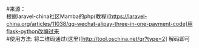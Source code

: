 #来源：  
根据laravel-china社区Mamba的php(教程)[https://laravel-china.org/articles/11038/qq-wechat-alipay-three-in-one-payment-code]用flask-python改编过来  
#使用方法:
将二维码通过(这里)[http://tool.oschina.net/qr?type=2] 解码即可
